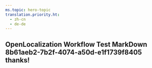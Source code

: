 ```yaml
---
ms.topic: hero-topic
translation.priority.ht: 
  - zh-cn
  - de-de
---
```

## OpenLocalization Workflow Test MarkDown 8b61aeb2-7b2f-4074-a50d-e1f1739f8405 thanks!
